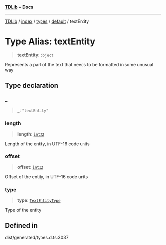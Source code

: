 [**TDLib**](../../../../../../README.md) • **Docs**

***

[TDLib](../../../../../../modules.md) / [index](../../../../../README.md) / [types](../../../README.md) / [default](../README.md) / textEntity

# Type Alias: textEntity

> **textEntity**: `object`

Represents a part of the text that needs to be formatted in some unusual way

## Type declaration

### \_

> **\_**: `"textEntity"`

### length

> **length**: [`int32`](int32.md)

Length of the entity, in UTF-16 code units

### offset

> **offset**: [`int32`](int32.md)

Offset of the entity, in UTF-16 code units

### type

> **type**: [`TextEntityType`](TextEntityType.md)

Type of the entity

## Defined in

dist/generated/types.d.ts:3037
